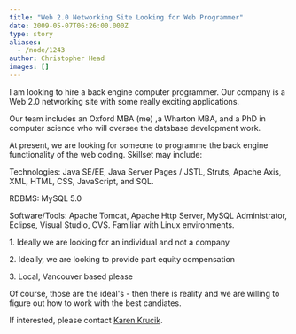 ```yaml
---
title: "Web 2.0 Networking Site Looking for Web Programmer"
date: 2009-05-07T06:26:00.000Z
type: story
aliases:
  - /node/1243
author: Christopher Head
images: []
---
```


<div class="field field-name-body field-type-text-with-summary field-label-hidden"><div class="field-items"><div class="field-item even"><p>I am looking to hire a back engine computer programmer.  Our company is a Web 2.0 networking site with some really exciting applications.</p>
<p>Our team includes an Oxford MBA (me) ,a Wharton MBA, and a PhD in computer science who will oversee the database development work.</p>
<p>At present, we are looking for someone to programme the back engine functionality of the web coding.  Skillset may include:</p>
<p>Technologies: Java SE/EE, Java Server Pages / JSTL, Struts, Apache Axis, XML, HTML, CSS, JavaScript, and SQL.</p>
<p>RDBMS: MySQL 5.0</p>
<p>Software/Tools: Apache Tomcat, Apache Http Server, MySQL Administrator, Eclipse, Visual Studio, CVS. Familiar with Linux environments.</p>
<p>1. Ideally we are looking for an individual and not a company</p>
<p>2. Ideally, we are looking to provide part equity compensation</p>
<p>3. Local, Vancouver based please</p>
<p>Of course, those are the ideal&apos;s - then there is reality and we are willing to figure out how to work with the best candiates.</p>
<p>If interested, please contact <a href="/cdn-cgi/l/email-protection#117a7063747f3f7a636472787a51767c70787d3f727e7c">Karen Krucik</a>.</p>
</div></div></div>    <footer>
          </footer>